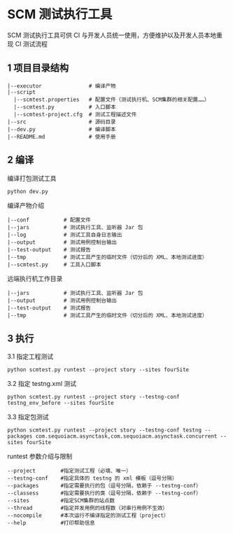 # SCM 测试执行工具

SCM 测试执行工具可供 CI 与开发人员统一使用，方便维护以及开发人员本地重现 CI 测试流程

## 1 项目目录结构

```shell
|--executor               # 编译产物
|--script                 
  |--scmtest.properties   # 配置文件（测试执行机、SCM集群的相关配置……）
  |--scmtest.py           # 入口脚本
  |--scmtest-project.cfg  # 测试工程描述文件
|--src                    # 源码目录
|--dev.py                 # 编译脚本
|--README.md              # 使用手册
```

## 2 编译

编译打包测试工具

```shell
python dev.py
```

编译产物介绍

```shell
|--conf           # 配置文件
|--jars           # 测试执行工具、监听器 Jar 包
|--log            # 测试工具自身日志输出
|--output         # 测试用例控制台输出
|--test-output    # 测试报告
|--tmp            # 测试工具产生的临时文件（切分后的 XML、本地测试进度）
|--scmtest.py     # 工具入口脚本
```

远端执行机工作目录

```shell
|--jars           # 测试执行工具、监听器 Jar 包
|--output         # 测试用例控制台输出
|--test-output    # 测试报告
|--tmp            # 测试工具产生的临时文件（切分后的 XML、本地测试进度）
```

## 3 执行

3.1 指定工程测试

```shell
python scmtest.py runtest --project story --sites fourSite
```

3.2 指定 testng.xml 测试

```shell
python scmtest.py runtest --project story --testng-conf testng_env_before --sites fourSite
```

3.3 指定包测试

```shell
python scmtest.py runtest --project story --testng-conf testng --packages com.sequoiacm.asynctask,com.sequoiacm.asynctask.concurrent --sites fourSite
```

runtest 参数介绍与限制

```shell
--project        #指定测试工程（必填、唯一）
--testng-conf    #指定具体的 testng 的 xml 模板（逗号分隔）
--packages       #指定需要执行的包（逗号分隔，依赖于 --testng-conf）
--classess       #指定需要执行的类（逗号分隔，依赖于 --testng-conf）
--sites          #指定SCM集群的站点数
--thread         #指定并发用例的线程数（对串行用例不生效）
--nocompile      #本次运行不编译指定的测试工程（project）
--help           #打印帮助信息
```